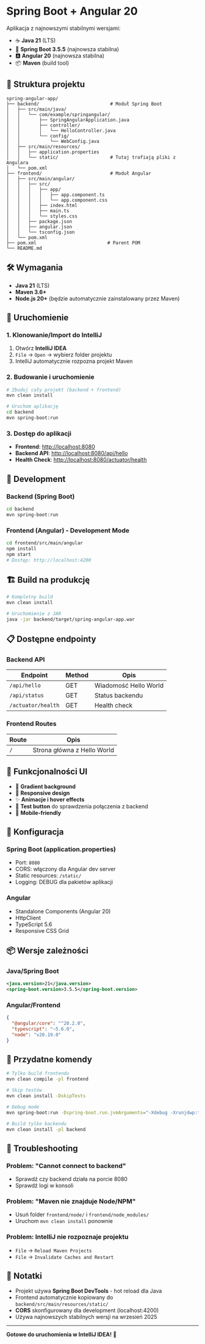 # Spring Boot + Angular 20

Aplikacja z najnowszymi stabilnymi wersjami:

- ☕ **Java 21** (LTS)
- 🍃 **Spring Boot 3.5.5** (najnowsza stabilna)
- 🅰️ **Angular 20** (najnowsza stabilna)
- 📦 **Maven** (build tool)

## 📁 Struktura projektu

```
spring-angular-app/
├── backend/                          # Moduł Spring Boot
│   ├── src/main/java/
│   │   └── com/example/springangular/
│   │       ├── SpringAngularApplication.java
│   │       ├── controller/
│   │       │   └── HelloController.java
│   │       └── config/
│   │           └── WebConfig.java
│   ├── src/main/resources/
│   │   ├── application.properties
│   │   └── static/                   # Tutaj trafiają pliki z Angulara
│   └── pom.xml
├── frontend/                         # Moduł Angular
│   ├── src/main/angular/
│   │   ├── src/
│   │   │   ├── app/
│   │   │   │   ├── app.component.ts
│   │   │   │   └── app.component.css
│   │   │   ├── index.html
│   │   │   ├── main.ts
│   │   │   └── styles.css
│   │   ├── package.json
│   │   ├── angular.json
│   │   └── tsconfig.json
│   └── pom.xml
├── pom.xml                          # Parent POM
└── README.md
```

## 🛠 Wymagania

- **Java 21** (LTS)
- **Maven 3.6+**
- **Node.js 20+** (będzie automatycznie zainstalowany przez Maven)

## 🚀 Uruchomienie

### 1. Klonowanie/Import do IntelliJ

1. Otwórz **IntelliJ IDEA**
2. `File` → `Open` → wybierz folder projektu
3. IntelliJ automatycznie rozpozna projekt Maven

### 2. Budowanie i uruchomienie

```bash
# Zbuduj cały projekt (backend + frontend)
mvn clean install

# Uruchom aplikację
cd backend
mvn spring-boot:run
```

### 3. Dostęp do aplikacji

- **Frontend**: [http://localhost:8080](http://localhost:8080)
- **Backend API**: [http://localhost:8080/api/hello](http://localhost:8080/api/hello)
- **Health Check**: [http://localhost:8080/actuator/health](http://localhost:8080/actuator/health)

## 🔧 Development

### Backend (Spring Boot)
```bash
cd backend
mvn spring-boot:run
```

### Frontend (Angular) - Development Mode
```bash
cd frontend/src/main/angular
npm install
npm start
# Dostęp: http://localhost:4200
```

## 🏗 Build na produkcję

```bash
# Kompletny build
mvn clean install

# Uruchomienie z JAR
java -jar backend/target/spring-angular-app.war
```

## 📋 Dostępne endpointy

### Backend API

| Endpoint | Method | Opis |
|----------|--------|------|
| `/api/hello` | GET | Wiadomość Hello World |
| `/api/status` | GET | Status backendu |
| `/actuator/health` | GET | Health check |

### Frontend Routes

| Route | Opis |
|-------|------|
| `/` | Strona główna z Hello World |

## 🎨 Funkcjonalności UI

- 🌈 **Gradient background**
- 🎯 **Responsive design**
- ✨ **Animacje i hover effects**
- 🧪 **Test button** do sprawdzenia połączenia z backend
- 📱 **Mobile-friendly**

## 🔧 Konfiguracja

### Spring Boot (application.properties)
- Port: `8080`
- CORS: włączony dla Angular dev server
- Static resources: `/static/`
- Logging: DEBUG dla pakietów aplikacji

### Angular
- Standalone Components (Angular 20)
- HttpClient
- TypeScript 5.6
- Responsive CSS Grid

## 📦 Wersje zależności

### Java/Spring Boot
```xml
<java.version>21</java.version>
<spring-boot.version>3.5.5</spring-boot.version>
```

### Angular/Frontend
```json
{
  "@angular/core": "^20.2.0",
  "typescript": "~5.6.0",
  "node": "v20.19.0"
}
```

## 🤝 Przydatne komendy

```bash
# Tylko build frontendu
mvn clean compile -pl frontend

# Skip testów
mvn clean install -DskipTests

# Debug mode
mvn spring-boot:run -Dspring-boot.run.jvmArguments="-Xdebug -Xrunjdwp:transport=dt_socket,server=y,suspend=n,address=5005"

# Build tylko backendu
mvn clean install -pl backend
```

## 🐛 Troubleshooting

### Problem: "Cannot connect to backend"
- Sprawdź czy backend działa na porcie 8080
- Sprawdź logi w konsoli

### Problem: "Maven nie znajduje Node/NPM"
- Usuń folder `frontend/node/` i `frontend/node_modules/`
- Uruchom `mvn clean install` ponownie

### Problem: IntelliJ nie rozpoznaje projektu
- `File` → `Reload Maven Projects`
- `File` → `Invalidate Caches and Restart`

## 📝 Notatki

- Projekt używa **Spring Boot DevTools** - hot reload dla Java
- Frontend automatycznie kopiowany do `backend/src/main/resources/static/`
- **CORS** skonfigurowany dla development (localhost:4200)
- Używa najnowszych stabilnych wersji na wrzesień 2025

---

**Gotowe do uruchomienia w IntelliJ IDEA!** 🚀
